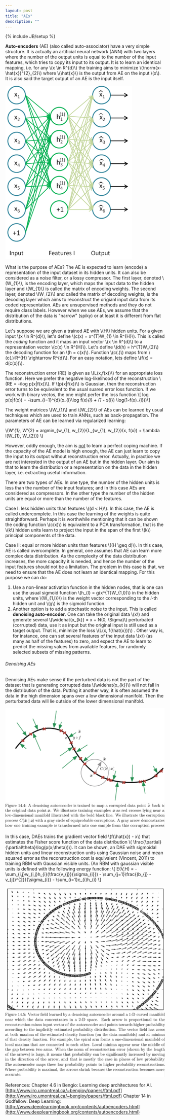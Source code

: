 ```yaml
---
layout: post
title: "AEs"
description: ""
---
```

{% include JB/setup %}

**Auto-encoders** (AE) (also called auto-associator) have a very simple structure. It is actually an artificial neural network (ANN) with two layers where the number of the output units is equal to the number of the input features, which tries to copy its input to its output. It is to learn an identical mapping, i.e. for any \\(x \in R^{d}\\) the training aims to minimize \\(\norm{x-\hat{x}}^{2}_{2}\\) where \\(\hat{x}\\) is the output from AE on the input \\(x\\). It is also said the target output of an AE is the input itself. 

![ae1](./images/ae1.png)

What is the purpose of AEs? The AE is expected to learn (encode) a representation of the input dataset in its hidden units. It can also be considered as a noise filter, or a lossy compressor. The first layer, denoted \\(W_{1}\\), is the encoding layer, which maps the input data to the hidden layer and \\(W_{1}\\)  is called the matrix of encoding weights. The second layer, denoted \\(W_{2}\\) and called the matrix of decoding weights, is the decoding layer which aims to reconstruct the origianl input data from its coded representation. AEs are unsupervised methods and they do not require class labels. However when we use AEs, we assume that the distribution of the data is "narrow" (spiky) or at least it is different from flat distributions.

Let's suppose we are given a trained AE with \\(H\\) hidden units. For a given input \\(x \in R^{d}\\), let's define \\(c(x) = x^{T}W_{1} \in R^{H}\\). This is called the *coding* function and it maps an input vector \\(x \in R^{d}\\) to a representation vector \\(c(x) \in R^{H}\\). Let's define \\(d(h) = h^{T}W_{2}\\) the decoding function for an \\(h = c(x)\\). Function \\(c(.)\\) maps from \\(c(.):R^{H} \rightarrow R^{d}\\). For an easy notation, lets define \\(f(x) = d(c(x))\\).

The reconstruction error (RE) is given as \\(L(x,f(x))\\) for an appropriate loss function. Here we prefer the negative log-likelihood of the reconstruction \\(RE = -\log p(x|f(x))\\). If \\(p(x|f(x))\\) is Gaussian, then the reconstruction error turns to be equivalent to the usual suared error loss function. If we work with binary vectos, the one might perfer the loss function
\\[ log p(x|f(x)) = -\sum_{i=1}^{d}(x_{i}\log f(x)_{i} + (1 - x_{i}) \log(1-f(x)_{i}))\\]

The weight matrices \\(W_{1}\\) and \\(W_{2}\\) of AEs can be learned by usual techniques which are used to train ANNs, such as back-propagation. The parameters of AE can be learned via regularized learning:

\\(W'_{1}, W'_{2} = argmin_{w_{1}, w_{2}}\{L_{w_{1}, w_{2}}(x, f(x)) + \lambda l(W_{1}, W_{2})\} \\)

However, oddly enough, the aim is <span style="text-decoration: underline">not</span> to learn a perfect coping machine. If the capacity of the AE model is high enough, the AE can just learn to copy the input to its output without reconstruction error. Actually, in practice we are not interested in the output of an AE but in the hidden layer. Our aim is that to learn the distribution or a representation on the data in the hidden layer, i.e. extracting useful information.

There are two types of AEs. In one type, the number of the hidden units is less than the number of the input features; and in this case AEs are considered as compressors. In the other type the number of the hidden units are equal or more than the number of the features.

Case I: less hidden units than features \\((d < H)\\). In this case, the AE is called undercomplete. In this case the learning of the weights is quite straightforward. Perhaps it is worthwhile mentioning that it can be shown the coding function \\(c(x)\\)  is equivalent to a PCA transformation, that is the \\(k\\) hidden units learn to project the input in the span of the first \\(k\\) principal components of the data.

Case II: equal or more hidden units than features \\((H \geq d)\\). In this case, AE is called overcomplete. In general, one assumes that AE can learn more complex data distribution. As the complexity of the data distribution increases, the more capacity it is needed, and hence the number of the input features should not be a limitation. 
The problem in this case is that, we need to ensure that the AE does not learn an identical mapping. For this purpose we can do:

1. Use a non-linear activation function in the hidden nodes, that is one can use the usual sigmoid function \\(h_{l} = g(x^{T}W_{1,l})\\) in the hidden units, where \\(W_{1,l})\\) is the weight vector corresponding to the *i*-th hidden unit and \\(g\\) is the sigmoid function.
2. Another option is to add a stochastic noise to the input. This is called **denoising auto-encoder**. One can take the original data \\(x\\) and generate several \\(\widehat{x_{k}} = x + N(0, \Sigma)\\) perturbated (corrupted) data, use it as input but the original input is still used as a target output. That is, minimize the loss \\(L(x, f(\hat{x}))\\) . Other way is, for instance, one can set several features of the input data \\(x\\) (as many as half of the features) to zero, and expect the AE to learn to predict the missing values from available features, for randomly selected subsets of missing patterns. 


###### Denoising AEs
Denoising AEs make sense if the perturbed data is not the part of the dataset that is generating corrupted data \\(\widehat{x_{k}}\\) will not fall in the distribution of the data. Putting it another way, it is often assumed the data in the high dimension spans over a low dimensional manifold. Then the perturbated data will lie outside of the lower dimensional manifold.

![ae2](./images/ae2.png)
![ae3](./images/ae3.png)

In this case, DAEs trains the gradient vector field \\(f(\hat{x}) - x\\) that estimates the Fisher score function of the data distribution \\( \frac{\partial}{\partial\theta}\log(p(x;\theta))\\). It can be shown, an DAE with sigmoidal hidden units and linear reconstruction units using Gaussian noise and mean squared error as the reconstruction cost is equivalent (Vincent, 2011) to training RBM with Gaussian visible units. (An RBM with gaussian visible units is defined with the following energy function:
\\[ E(V,H) = -\sum_{i,j}w_{i,j}h_{i}(\frac{v_{j}}{\sigma_{i}}) - \sum_{j=1}\frac{(b_{j} - v_{j})^{2}}{\sigma_{i}} - \sum_{i=1}c_{i}h_{i} \\]

![ae4](./images/ae4.png)
![ae5](./images/ae5.png)

References:
Chapter 4.6 in Bengio: Learning deep architectures for AI. [http://www.iro.umontreal.ca/~bengioy/papers/ftml.pdf](http://www.iro.umontreal.ca/~bengioy/papers/ftml.pdf)
Chapter 14 in Godfellow: Deep Learning: [http://www.deeplearningbook.org/contents/autoencoders.html](http://www.deeplearningbook.org/contents/autoencoders.html)